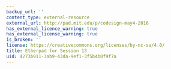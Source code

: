 ```yaml
---
backup_url: ''
content_type: external-resource
external_url: http://pad.mit.edu/p/codesign-may4-2016
has_external_licence_warning: true
has_external_license_warning: true
is_broken: ''
license: https://creativecommons.org/licenses/by-nc-sa/4.0/
title: Etherpad for Session 13
uid: 4273b911-3ab9-43da-9ef1-3f5b4b0f9f7a
---
```

